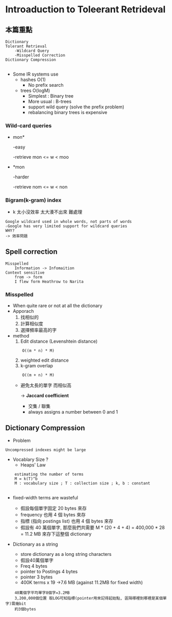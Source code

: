 # Introaduction to Toleerant Retrideval
## 本篇重點
```
Dictionary
Tolerant Retrieval
    -Wildcard Query
    -Misspelled Correction
Dictionary Compression
```
##
* Some IR systems use
    * hashes O(1)
        * No prefix search
    * trees O(logM)
        * Simplest : Binary tree
        * More usual : B-trees
        * support wild query (solve the prefix problem)
        * rebalancing binary trees is expensive

### Wild-card queries
* mon*

    -easy

    -retrieve mon <= w < moo

* *mon

    -harder

    -retrieve nom <= w < non

### Bigram(k-gram) index
* k 太小沒效率 太大湊不出來 難處理

```
Google wildcard used in whole words, not parts of words
☆Google has very limited support for wildcard queries
WHY? 
-> 效率問題
```

## Spell correction
```
Misspelled
    Information -> Infomaition
Context sensitive
    from -> form
    I flew form Heathrow to Narita
```
### Misspelled
* When 
    quite rare or not at all the dictionary
* Apporach
    1. 找相似的
    2. 計算相似度
    3. 選擇頻率最高的字
* method
    1. Edit distance (Levenshtein distance)
    ```
        O((m * n) * M)
    ```
    2. weighted edit distance
    3. k-gram overlap
    ```
        O((m + n) * M)
    ```
    * 避免太長的單字 而相似高 

        -> **Jaccard coefficient**
        * 交集 / 聯集
        * always assigns a number between 0 and 1

## Dictionary Compression
* Problem
```
Uncompressed indexes might be large
```
* Vocablary Size ?
    * Heaps' Law
```
    estimating the number of terms
    M = k(T)^b 
    M : vocabulary size ; T : collection size ; k, b : constant
```
##
* fixed-width terms are wasteful
    * 假設每個單字固定 20 bytes 來存
    * frequency 也用 4 個 bytes 來存
    * 指標 (指向 postings list) 也用 4 個 bytes 來存
    * 假設有 40 萬個單字, 那麼我們共需要 M * (20 + 4 + 4) = 400,000 * 28 = 11.2 MB 來存下這整個 dictionary

* Dictionary as a string
    * store dictionary as a long string characters
    * 假設40萬個單字
    * Freq 4 bytes
    * pointer to Postings 4 bytes
    * pointer 3 bytes
    * 400K terms x 19 ->7.6 MB (against 11.2MB
    for fixed width)
```
    40萬個字平均單字8個字=3.2MB
    3,200,000個位置 取LOG可知指標(pointer用來記得起始點, 區隔哪裡到哪裡是某個單字)需幾bit
    約3個bytes
``` 